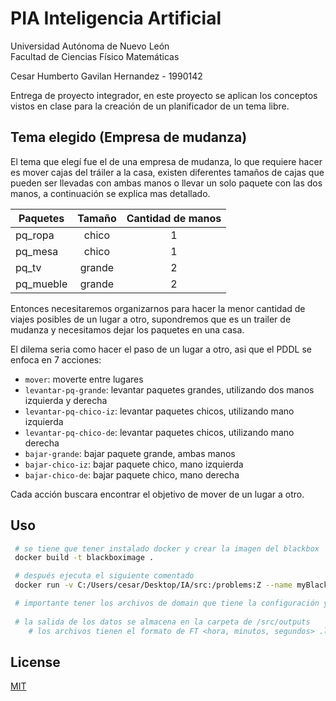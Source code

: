 # PIA Inteligencia Artificial

Universidad Autónoma de Nuevo León \
Facultad de Ciencias Físico Matemáticas

Cesar Humberto Gavilan Hernandez - 1990142

Entrega de proyecto integrador, en este proyecto se aplican los conceptos vistos en clase para la creación de un planificador de un tema libre.

## Tema elegido (Empresa de mudanza)

El tema que elegí fue el de una empresa de mudanza, lo que requiere hacer es mover cajas del tráiler a la casa, existen diferentes tamaños de cajas que pueden ser llevadas con ambas manos o llevar un solo paquete con las dos manos, a continuación se explica mas detallado.

Paquetes | Tamaño | Cantidad de manos
--- | :---: | :---:
pq_ropa | chico | 1
pq_mesa | chico | 1
pq_tv | grande | 2
pq_mueble | grande | 2

Entonces necesitaremos organizarnos para hacer la menor cantidad de viajes posibles de un lugar a otro, supondremos que es un trailer de mudanza y necesitamos dejar los paquetes en una casa.

El dilema seria como hacer el paso de un lugar a otro, asi que el PDDL se enfoca en 7 acciones:

* ``mover``: moverte entre lugares
* ``levantar-pq-grande``: levantar paquetes grandes, utilizando dos manos izquierda y derecha
* ``levantar-pq-chico-iz``: levantar paquetes chicos, utilizando mano izquierda
* ``levantar-pq-chico-de``: levantar paquetes chicos, utilizando mano derecha
* ``bajar-grande``: bajar paquete grande, ambas manos
* ``bajar-chico-iz``: bajar paquete chico, mano izquierda
* ``bajar-chico-de``: bajar paquete chico, mano derecha

Cada acción buscara encontrar el objetivo de mover de un lugar a otro.

## Uso

```bash
 # se tiene que tener instalado docker y crear la imagen del blackbox
 docker build -t blackboximage .

 # después ejecuta el siguiente comentado
 docker run -v C:/Users/cesar/Desktop/IA/src:/problems:Z --name myBlackBox --rm blackboximage sh -c "/blackbox -maxauto 100 -o /problems/domain.pddl -f /problems/problem.pddl -solver -maxsec 0 graphplan | tee /problems/outputs/FT$(date -u +"%H%M%S").log"

 # importante tener los archivos de domain que tiene la configuración y problem el proceso
 
 # la salida de los datos se almacena en la carpeta de /src/outputs
    # los archivos tienen el formato de FT <hora, minutos, segundos> .log para que el registro sea único
```


## License
[MIT](https://choosealicense.com/licenses/mit/)


